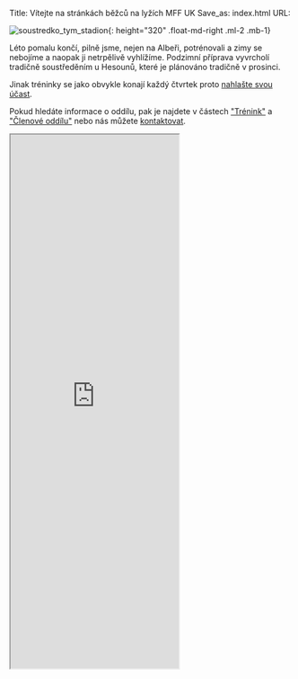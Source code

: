 Title: Vítejte na stránkách běžců na lyžích MFF UK
Save_as: index.html
URL:

![soustredko_tym_stadion]({static}/static/vitejte/soustredko-tym-stadion.jpg){: height="320" .float-md-right .ml-2 .mb-1}

Léto pomalu končí, pilně jsme, nejen na Albeři, potrénovali a zimy se nebojíme a naopak ji netrpělivě vyhlížíme. Podzimní příprava vyvrcholí tradičně soustředěním u Hesounů, které je plánováno tradičně v prosinci.

Jinak tréninky se jako obvykle konají každý čtvrtek proto [nahlašte svou účast](https://clenove.hrbatypes.cz/ucast/nahlas-svou/).


Pokud hledáte informace o oddílu, pak je najdete v částech ["Trénink"](/trenink/) a ["Členové oddílu"](/clenove-oddilu/) nebo nás můžete [kontaktovat](https://clenove.hrbatypes.cz/komentare/pridat/).

<iframe src="https://clenove.hrbatypes.cz/iframe/komentare/" class="w-100 border-0" height="950"></iframe>
